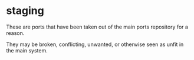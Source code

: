# staging

These are ports that have been taken out of the main ports repository for a reason.

They may be broken, conflicting, unwanted, or otherwise seen as unfit in the main system.
